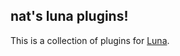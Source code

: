 ## nat's luna plugins!

This is a collection of plugins for [Luna](https://github.com/inrixia/tidaluna).
